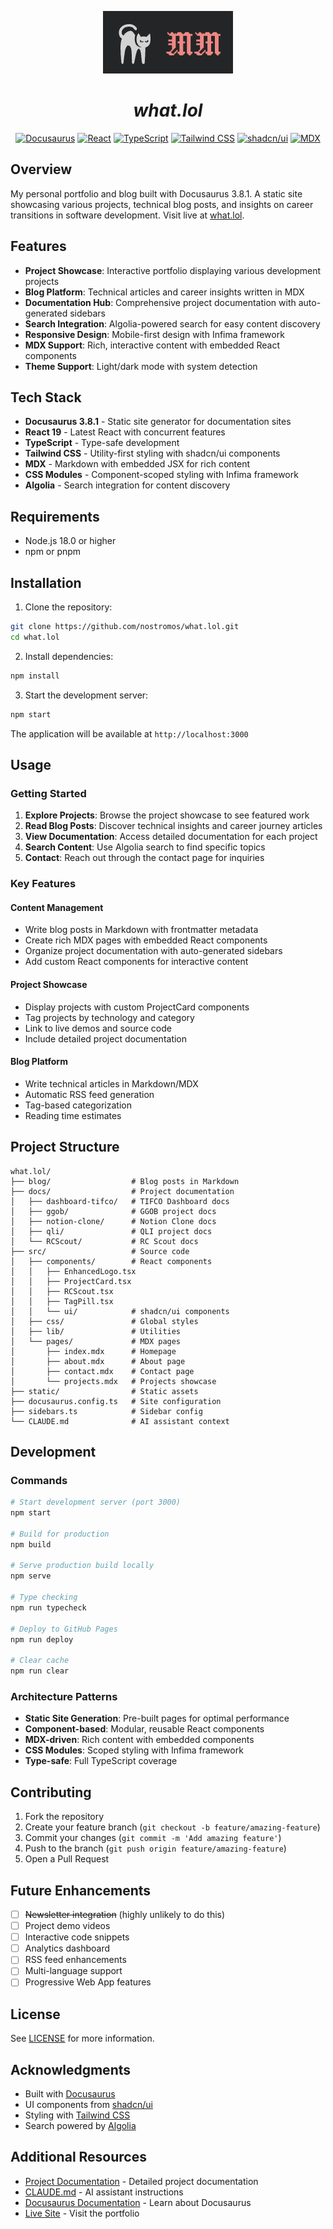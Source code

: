 <p align="center">
  <img src="./static/img/logo.png" alt="what.lol" />
</p>
<h1 align="center"><i>what.lol</i></h1>

<p align="center">
  <a href="https://docusaurus.io"><img alt="Docusaurus" src="https://img.shields.io/badge/Docusaurus-3ECC5F?style=for-the-badge&logo=docusaurus&logoColor=white" /></a>
  <a href="https://react.dev"><img alt="React" src="https://img.shields.io/badge/React-61DAFB?style=for-the-badge&logo=react&logoColor=black" /></a>
  <a href="https://www.typescriptlang.org"><img alt="TypeScript" src="https://img.shields.io/badge/TypeScript-3178C6?style=for-the-badge&logo=typescript&logoColor=white" /></a>
  <a href="https://tailwindcss.com"><img alt="Tailwind CSS" src="https://img.shields.io/badge/Tailwind_CSS-06B6D4?style=for-the-badge&logo=tailwindcss&logoColor=white" /></a>
  <a href="https://ui.shadcn.com"><img alt="shadcn/ui" src="https://img.shields.io/badge/shadcn%2Fui-000000?style=for-the-badge&logo=shadcnui&logoColor=white" /></a>
  <a href="https://mdxjs.com"><img alt="MDX" src="https://img.shields.io/badge/MDX-1B1F24?style=for-the-badge&logo=mdx&logoColor=white" /></a>
</p>

## Overview

My personal portfolio and blog built with Docusaurus 3.8.1. A static site showcasing various projects, technical blog posts, and insights on career transitions in software development. Visit live at [what.lol](http://what.lol).

## Features

- **Project Showcase**: Interactive portfolio displaying various development projects
- **Blog Platform**: Technical articles and career insights written in MDX
- **Documentation Hub**: Comprehensive project documentation with auto-generated sidebars
- **Search Integration**: Algolia-powered search for easy content discovery
- **Responsive Design**: Mobile-first design with Infima framework
- **MDX Support**: Rich, interactive content with embedded React components
- **Theme Support**: Light/dark mode with system detection

## Tech Stack

- **Docusaurus 3.8.1** - Static site generator for documentation sites
- **React 19** - Latest React with concurrent features
- **TypeScript** - Type-safe development
- **Tailwind CSS** - Utility-first styling with shadcn/ui components
- **MDX** - Markdown with embedded JSX for rich content
- **CSS Modules** - Component-scoped styling with Infima framework
- **Algolia** - Search integration for content discovery

## Requirements

- Node.js 18.0 or higher
- npm or pnpm

## Installation

1. Clone the repository:
```bash
git clone https://github.com/nostromos/what.lol.git
cd what.lol
```

2. Install dependencies:
```bash
npm install
```

3. Start the development server:
```bash
npm start
```

The application will be available at `http://localhost:3000`

## Usage

### Getting Started

1. **Explore Projects**: Browse the project showcase to see featured work
2. **Read Blog Posts**: Discover technical insights and career journey articles
3. **View Documentation**: Access detailed documentation for each project
4. **Search Content**: Use Algolia search to find specific topics
5. **Contact**: Reach out through the contact page for inquiries

### Key Features

#### Content Management
- Write blog posts in Markdown with frontmatter metadata
- Create rich MDX pages with embedded React components
- Organize project documentation with auto-generated sidebars
- Add custom React components for interactive content

#### Project Showcase
- Display projects with custom ProjectCard components
- Tag projects by technology and category
- Link to live demos and source code
- Include detailed project documentation

#### Blog Platform
- Write technical articles in Markdown/MDX
- Automatic RSS feed generation
- Tag-based categorization
- Reading time estimates

## Project Structure

```
what.lol/
├── blog/                  # Blog posts in Markdown
├── docs/                  # Project documentation
│   ├── dashboard-tifco/   # TIFCO Dashboard docs
│   ├── ggob/              # GGOB project docs
│   ├── notion-clone/      # Notion Clone docs
│   ├── qli/               # QLI project docs
│   └── RCScout/           # RC Scout docs
├── src/                   # Source code
│   ├── components/        # React components
│   │   ├── EnhancedLogo.tsx
│   │   ├── ProjectCard.tsx
│   │   ├── RCScout.tsx
│   │   ├── TagPill.tsx
│   │   └── ui/            # shadcn/ui components
│   ├── css/               # Global styles
│   ├── lib/               # Utilities
│   └── pages/             # MDX pages
│       ├── index.mdx      # Homepage
│       ├── about.mdx      # About page
│       ├── contact.mdx    # Contact page
│       └── projects.mdx   # Projects showcase
├── static/                # Static assets
├── docusaurus.config.ts   # Site configuration
├── sidebars.ts            # Sidebar config
└── CLAUDE.md              # AI assistant context
```

## Development

### Commands

```bash
# Start development server (port 3000)
npm start

# Build for production
npm build

# Serve production build locally
npm serve

# Type checking
npm run typecheck

# Deploy to GitHub Pages
npm run deploy

# Clear cache
npm run clear
```

### Architecture Patterns

- **Static Site Generation**: Pre-built pages for optimal performance
- **Component-based**: Modular, reusable React components
- **MDX-driven**: Rich content with embedded components
- **CSS Modules**: Scoped styling with Infima framework
- **Type-safe**: Full TypeScript coverage

## Contributing

1. Fork the repository
2. Create your feature branch (`git checkout -b feature/amazing-feature`)
3. Commit your changes (`git commit -m 'Add amazing feature'`)
4. Push to the branch (`git push origin feature/amazing-feature`)
5. Open a Pull Request

## Future Enhancements

- [ ] ~~Newsletter integration~~ (highly unlikely to do this)
- [ ] Project demo videos
- [ ] Interactive code snippets
- [ ] Analytics dashboard
- [ ] RSS feed enhancements
- [ ] Multi-language support
- [ ] Progressive Web App features

## License

See [LICENSE](./LICENSE) for more information.

## Acknowledgments

- Built with [Docusaurus](https://docusaurus.io)
- UI components from [shadcn/ui](https://ui.shadcn.com) 
- Styling with [Tailwind CSS](https://tailwindcss.com)
- Search powered by [Algolia](https://www.algolia.com)

## Additional Resources

- [Project Documentation](./docs/) - Detailed project documentation
- [CLAUDE.md](./CLAUDE.md) - AI assistant instructions
- [Docusaurus Documentation](https://docusaurus.io/docs) - Learn about Docusaurus
- [Live Site](http://what.lol) - Visit the portfolio
